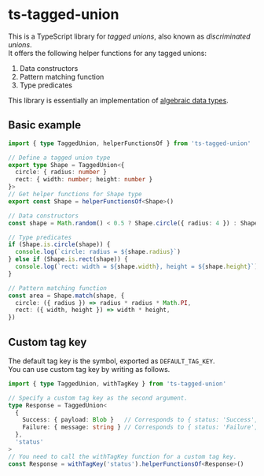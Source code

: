 # ts-tagged-union

This is a TypeScript library for _tagged unions_, also known as _discriminated unions_.  
It offers the following helper functions for any tagged unions:  
1. Data constructors
2. Pattern matching function
3. Type predicates

This library is essentially an implementation of [algebraic data types](https://wikipedia.org/wiki/Algebraic_data_type).  

## Basic example

```typescript
import { type TaggedUnion, helperFunctionsOf } from 'ts-tagged-union'

// Define a tagged union type
export type Shape = TaggedUnion<{
  circle: { radius: number }
  rect: { width: number; height: number }
}>
// Get helper functions for Shape type
export const Shape = helperFunctionsOf<Shape>()

// Data constructors
const shape = Math.random() < 0.5 ? Shape.circle({ radius: 4 }) : Shape.rect({ width: 6, height: 8 })

// Type predicates
if (Shape.is.circle(shape)) {
  console.log(`circle: radius = ${shape.radius}`)
} else if (Shape.is.rect(shape)) {
  console.log(`rect: width = ${shape.width}, height = ${shape.height}`)
}

// Pattern matching function
const area = Shape.match(shape, {
  circle: ({ radius }) => radius * radius * Math.PI,
  rect: ({ width, height }) => width * height,
})
```

## Custom tag key

The default tag key is the symbol, exported as `DEFAULT_TAG_KEY`.  
You can use custom tag key by writing as follows.  

```typescript
import { type TaggedUnion, withTagKey } from 'ts-tagged-union'

// Specify a custom tag key as the second argument.
type Response = TaggedUnion<
  {
    Success: { payload: Blob }   // Corresponds to { status: 'Success', payload: Blob }
    Failure: { message: string } // Corresponds to { status: 'Failure', message: string }
  },
  'status'
>
// You need to call the withTagKey function for a custom tag key.
const Response = withTagKey('status').helperFunctionsOf<Response>()
```
